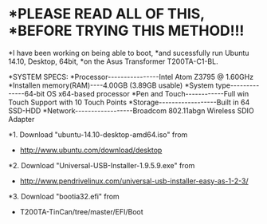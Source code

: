 *PLEASE READ ALL OF THIS,
*BEFORE TRYING THIS METHOD!!!
========================================

*I have been working on being able to boot, 
*and sucessfully run Ubuntu 14.10, Desktop, 64bit,
*on the Asus Transformer T200TA-C1-BL.

*SYSTEM SPECS:
*Processor----------------Intel Atom Z3795 @ 1.60GHz
*Installen memory(RAM)----4.00GB (3.89GB usable)
*System type--------------64-bit OS x64-based processor
*Pen and Touch------------Full win Touch Support with 10 Touch Points
*Storage------------------Built in 64 SSD-HDD
*Network------------------Broadcom 802.11abgn Wireless SDIO Adapter


*1. Download "ubuntu-14.10-desktop-amd64.iso" from
*	http://www.ubuntu.com/download/desktop

*2. Download "Universal-USB-Installer-1.9.5.9.exe" from
*	http://www.pendrivelinux.com/universal-usb-installer-easy-as-1-2-3/

*3. Download "bootia32.efi" from
*	T200TA-TinCan/tree/master/EFI/Boot
